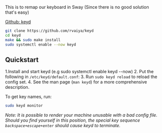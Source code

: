 This is to remap our keyboard in Sway (Since there is no good solution that's easy)

[Github: keyd](https://github.com/rvaiya/keyd)

```bash
git clone https://github.com/rvaiya/keyd
cd keyd
make && sudo make install
sudo systemctl enable --now keyd
```

## Quickstart
1.Install and start keyd (e.g sudo systemctl enable keyd --now)
2. Put the following in `/etc/keyd/default.conf`:
3. Run `sudo keyd reload` to reload the config set.
4. See the man page (`man keyd`) for a more comprehensive description.

To get key names, run:
```bash
sudo keyd monitor
```

*Note: It is possible to render your machine unusable with a bad config file. 
Should you find yourself in this position, the special key sequence 
`backspace+escape+enter` should cause keyd to terminate.*
